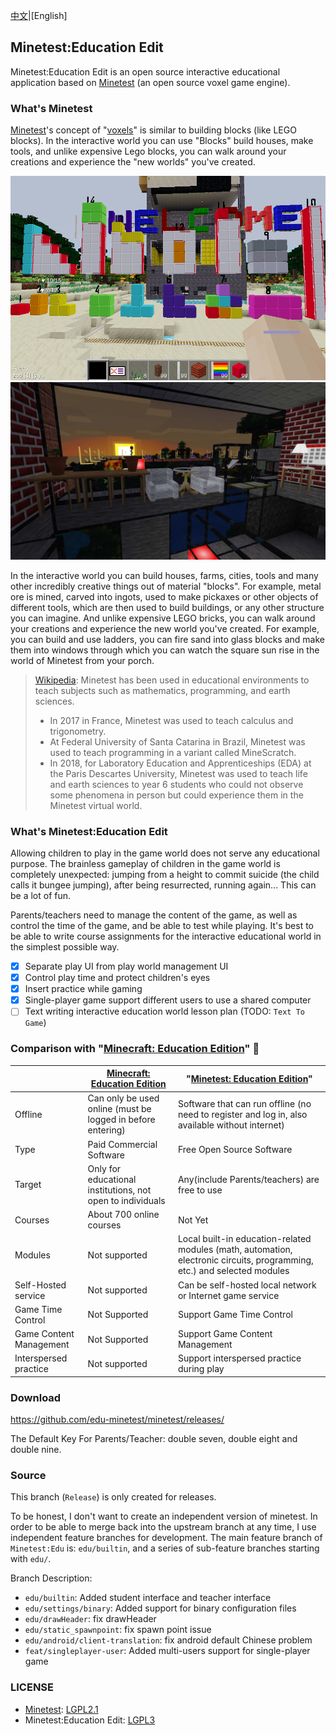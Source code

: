 [中文](./README.cn.md)|[English]

## Minetest:Education Edit

Minetest:Education Edit is an open source interactive educational application based on [Minetest][Minetest] (an open source voxel game engine).

### What's Minetest

[Minetest][minetest]'s concept of "[voxels](https://en.wikipedia.org/wiki/Voxel)" is similar to building blocks (like LEGO blocks). In the interactive world you can use "Blocks" build houses, make tools, and unlike expensive Lego blocks, you can walk around your creations and experience the "new worlds" you've created.

![blocks](imgs/numerica.png) ![sun rise](imgs/sunrise.jpg)

In the interactive world you can build houses, farms, cities, tools and many other incredibly creative things out of material "blocks". For example, metal ore is mined, carved into ingots, used to make pickaxes or other objects of different tools, which are then used to build buildings, or any other structure you can imagine. And unlike expensive LEGO bricks, you can walk around your creations and experience the new world you've created. For example, you can build and use ladders, you can fire sand into glass blocks and make them into windows through which you can watch the square sun rise in the world of Minetest from your porch.

> [Wikipedia](https://en.wikipedia.org/wiki/Minetest): Minetest has been used in educational environments to teach subjects such as mathematics, programming, and earth sciences.
>
> * In 2017 in France, Minetest was used to teach calculus and trigonometry.
> * At Federal University of Santa Catarina in Brazil, Minetest was used to teach programming in a variant called MineScratch.
> * In 2018, for Laboratory Education and Apprenticeships (EDA) at the Paris Descartes University, Minetest was used to teach life and earth sciences to year 6 students who could not observe some phenomena in person but could experience them in the Minetest virtual world.

### What's Minetest:Education Edit

Allowing children to play in the game world does not serve any educational purpose. The brainless gameplay of children in the game world is completely unexpected: jumping from a height to commit suicide (the child calls it bungee jumping), after being resurrected, running again... This can be a lot of fun.

Parents/teachers need to manage the content of the game, as well as control the time of the game, and be able to test while playing. It's best to be able to write course assignments for the interactive educational world in the simplest possible way.

- [X] Separate play UI from play world management UI
- [X] Control play time and protect children's eyes
- [X] Insert practice while gaming
- [X] Single-player game support different users to use a shared computer
- [ ] Text writing interactive education world lesson plan (TODO: `Text To Game`)

### Comparison with "[Minecraft: Education Edition](https://education.minecraft.net/)" 🎯

| | [Minecraft: Education Edition](https://education.minecraft.net/) | "[Minetest: Education Edition](./)" |
| :------| ------------------------- | ------------- |
| Offline | Can only be used online (must be logged in before entering) | Software that can run offline (no need to register and log in, also available without internet) |
| Type | Paid Commercial Software | Free Open Source Software |
| Target | Only for educational institutions, not open to individuals | Any(include Parents/teachers) are free to use |
| Courses | About 700 online courses | Not Yet |
| Modules | Not supported | Local built-in education-related modules (math, automation, electronic circuits, programming, etc.) and selected modules |
| Self-Hosted service | Not supported | Can be self-hosted local network or Internet game service |
| Game Time Control | Not Supported | Support Game Time Control |
| Game Content Management | Not Supported | Support Game Content Management |
| Interspersed practice | Not supported | Support interspersed practice during play |

### Download

https://github.com/edu-minetest/minetest/releases/

The Default Key For Parents/Teacher: double seven, double eight and double nine.

### Source

This branch (`Release`) is only created for releases.

To be honest, I don't want to create an independent version of minetest. In order to be able to merge back into the upstream branch at any time, I use independent feature branches for development.
The main feature branch of `Minetest:Edu` is: `edu/builtin`, and a series of sub-feature branches starting with `edu/`.

Branch Description:

* `edu/builtin`: Added student interface and teacher interface
* `edu/settings/binary`: Added support for binary configuration files
* `edu/drawHeader`: fix drawHeader
* `edu/static_spawnpoint`: fix spawn point issue
* `edu/android/client-translation`: fix android default Chinese problem
* `feat/singleplayer-user`: Added multi-users support for single-player game

### LICENSE

* [Minetest](https://minetest.net/): [LGPL2.1](https://www.gnu.org/licenses/old-licenses/lgpl-2.1.html)
* Minetest:Education Edit: [LGPL3](https://www.gnu.org/licenses/lgpl-3.0.html)

[minetest]: https://minetest.net
